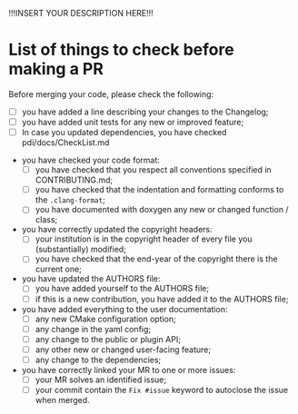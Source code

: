 !!!INSERT YOUR DESCRIPTION HERE!!!

# List of things to check before making a PR

Before merging your code, please check the following:

* [ ] you have added a line describing your changes to the Changelog;
* [ ] you have added unit tests for any new or improved feature;
* [ ] In case you updated dependencies, you have checked pdi/docs/CheckList.md
* you have checked your code format:
  - [ ] you have checked that you respect all conventions specified in CONTRIBUTING.md;
  - [ ] you have checked that the indentation and formatting conforms to the `.clang-format`;
  - [ ] you have documented with doxygen any new or changed function / class;
* you have correctly updated the copyright headers:
  - [ ] your institution is in the copyright header of every file you (substantially) modified;
  - [ ] you have checked that the end-year of the copyright there is the current one;
* you have updated the AUTHORS file:
  - [ ] you have added yourself to the AUTHORS file;
  - [ ] if this is a new contribution, you have added it to the AUTHORS file;
* you have added everything to the user documentation:
  - [ ] any new CMake configuration option;
  - [ ] any change in the yaml config;
  - [ ] any change to the public or plugin API;
  - [ ] any other new or changed user-facing feature;
  - [ ] any change to the dependencies;
* you have correctly linked your MR to one or more issues:
  - [ ] your MR solves an identified issue;
  - [ ] your commit contain the `Fix #issue` keyword to autoclose the issue when merged.
